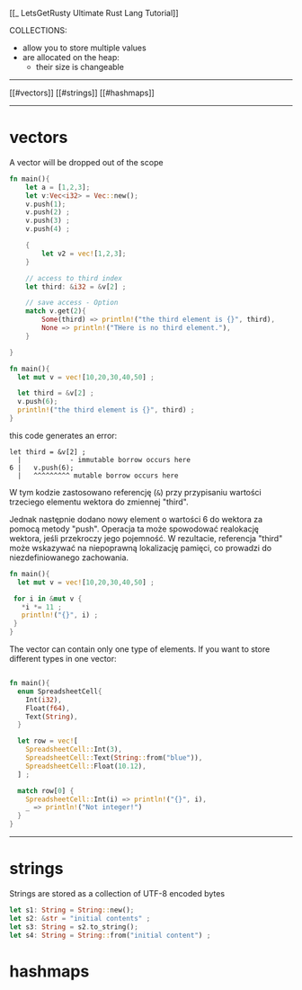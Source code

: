 [[_ LetsGetRusty Ultimate Rust Lang Tutorial]]

COLLECTIONS:
- allow you to store multiple values 
- are allocated on the heap:
	- their size is changeable

-------
[[#vectors]]
[[#strings]]
[[#hashmaps]]



----





# vectors

A vector will be dropped out of the scope
```rust
fn main(){
	let a = [1,2,3];
	let v:Vec<i32> = Vec::new();
	v.push(1);
	v.push(2) ;
	v.push(3) ;
	v.push(4) ;

	{
		let v2 = vec![1,2,3];
	}

	// access to third index
	let third: &i32 = &v[2] ;

	// save access - Option
	match v.get(2){
		Some(third) => println!("the third element is {}", third),
		None => println!("THere is no third element."),
	}

}
```

```rust
fn main(){
  let mut v = vec![10,20,30,40,50] ;

  let third = &v[2] ;
  v.push(6);
  println!("the third element is {}", third) ;
}
```
this code generates an error:
```bsh
let third = &v[2] ;
  |            - immutable borrow occurs here
6 |   v.push(6);
  |   ^^^^^^^^^ mutable borrow occurs here
```
W tym kodzie zastosowano referencję (`&`) przy przypisaniu wartości trzeciego elementu wektora do zmiennej "third".

Jednak następnie dodano nowy element o wartości 6 do wektora za pomocą metody "push". Operacja ta może spowodować realokację wektora, jeśli przekroczy jego pojemność. W rezultacie, referencja "third" może wskazywać na niepoprawną lokalizację pamięci, co prowadzi do niezdefiniowanego zachowania.

```rust
fn main(){
  let mut v = vec![10,20,30,40,50] ;

 for i in &mut v {
   *i *= 11 ;
   println!("{}", i) ;
 }
}
```


The vector can contain only one type of elements.
If you want to store different types in one vector:
```rust

fn main(){
  enum SpreadsheetCell{
    Int(i32),
    Float(f64),
    Text(String),
  }

  let row = vec![
    SpreadsheetCell::Int(3),
    SpreadsheetCell::Text(String::from("blue")),
    SpreadsheetCell::Float(10.12),
  ] ;

  match row[0] {
    SpreadsheetCell::Int(i) => println!("{}", i),
    _ => println!("Not integer!")
  }
}


```


-----------------
# strings
Strings are stored as a collection of UTF-8 encoded bytes
```rust
let s1: String = String::new();
let s2: &str = "initial contents" ;
let s3: String = s2.to_string();
let s4: String = String::from("initial content") ;
```







# hashmaps













